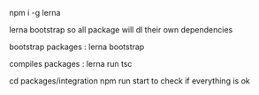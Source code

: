 

npm i -g lerna


lerna bootstrap so all package will dl their own dependencies


bootstrap packages : lerna bootstrap

compiles packages : lerna run tsc


cd packages/integration
npm run start to check if everything is ok